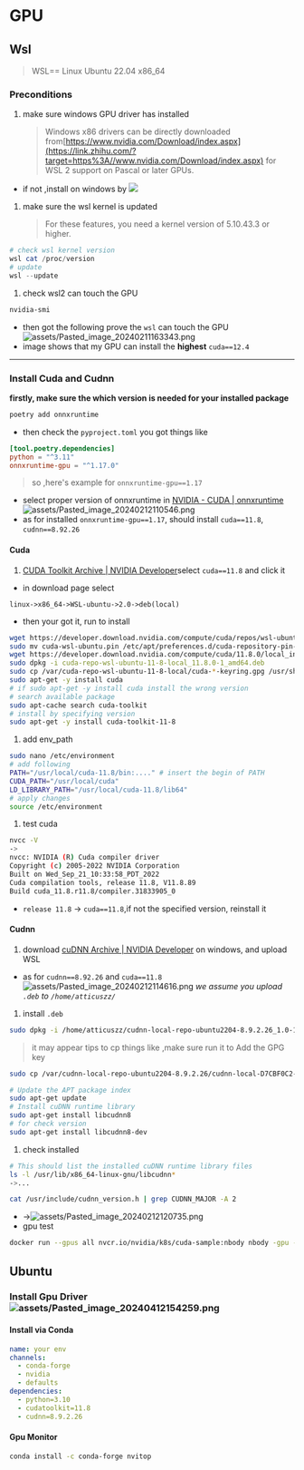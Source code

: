 # GPU

## Wsl

> WSL== Linux Ubuntu 22.04 x86_64

### Preconditions

1. make sure windows GPU driver has installed

   > Windows x86 drivers can be directly downloaded from[https://www.nvidia.com/Download/index.aspx](https://link.zhihu.com/?target=https%3A//www.nvidia.com/Download/index.aspx) for WSL 2 support on Pascal or later GPUs.

- if not ,install on windows by ![](assets/Pasted_image_20240212111245.png)

1. make sure the wsl kernel is updated

   > For these features, you need a kernel version of 5.10.43.3 or higher.

```powershell
# check wsl kernel version
wsl cat /proc/version
# update
wsl --update
```

1. check wsl2 can touch the GPU

```bash
nvidia-smi
```

- then got the following prove the `wsl` can touch the GPU![assets/Pasted_image_20240211163343.png](assets/Pasted_image_20240211163343.png)
- image shows that my GPU can install the __highest__ `cuda==12.4`

---

### Install Cuda and Cudnn

__firstly, make sure the which version is needed for your installed package__

```bash
poetry add onnxruntime
```

- then check the `pyproject.toml` you got things like

```toml
[tool.poetry.dependencies]
python = "^3.11"
onnxruntime-gpu = "^1.17.0"
```

> so ,here's example for `onnxruntime-gpu==1.17`

- select proper version of onnxruntime in [NVIDIA - CUDA | onnxruntime](https://onnxruntime.ai/docs/execution-providers/CUDA-ExecutionProvider.html)
  ![assets/Pasted_image_20240212110546.png](assets/Pasted_image_20240212110546.png)
- as for installed `onnxruntime-gpu==1.17`, should install `cuda==11.8`, `cudnn==8.92.26`

#### Cuda

1. [CUDA Toolkit Archive | NVIDIA Developer](https://developer.nvidia.com/cuda-toolkit-archive)select `cuda==11.8` and click it

- in download page select

```
linux->x86_64->WSL-ubuntu->2.0->deb(local)
```

- then your got it, run to install

```bash
wget https://developer.download.nvidia.com/compute/cuda/repos/wsl-ubuntu/x86_64/cuda-wsl-ubuntu.pin
sudo mv cuda-wsl-ubuntu.pin /etc/apt/preferences.d/cuda-repository-pin-600
wget https://developer.download.nvidia.com/compute/cuda/11.8.0/local_installers/cuda-repo-wsl-ubuntu-11-8-local_11.8.0-1_amd64.deb
sudo dpkg -i cuda-repo-wsl-ubuntu-11-8-local_11.8.0-1_amd64.deb
sudo cp /var/cuda-repo-wsl-ubuntu-11-8-local/cuda-*-keyring.gpg /usr/share/keyrings/sudo apt-get update
sudo apt-get -y install cuda
# if sudo apt-get -y install cuda install the wrong version
# search available package
sudo apt-cache search cuda-toolkit
# install by specifying version
sudo apt-get -y install cuda-toolkit-11-8
```

1. add env_path

```bash
sudo nano /etc/environment
# add following
PATH="/usr/local/cuda-11.8/bin:...." # insert the begin of PATH
CUDA_PATH="/usr/local/cuda"
LD_LIBRARY_PATH="/usr/local/cuda-11.8/lib64"
# apply changes
source /etc/environment
```

1. test cuda

```bash
nvcc -V
->
nvcc: NVIDIA (R) Cuda compiler driver
Copyright (c) 2005-2022 NVIDIA Corporation
Built on Wed_Sep_21_10:33:58_PDT_2022
Cuda compilation tools, release 11.8, V11.8.89
Build cuda_11.8.r11.8/compiler.31833905_0
```

- `release 11.8` -> `cuda==11.8`,if not the specified version, reinstall it

#### Cudnn

1. download [cuDNN Archive | NVIDIA Developer](https://developer.nvidia.com/rdp/cudnn-archive) on windows, and upload WSL

- as for `cudnn==8.92.26` and `cuda==11.8` ![assets/Pasted_image_20240212114616.png](assets/Pasted_image_20240212114616.png)
  _we assume you upload `.deb` to `/home/atticuszz/`_

1. install `.deb`

```bash
sudo dpkg -i /home/atticuszz/cudnn-local-repo-ubuntu2204-8.9.2.26_1.0-1_amd64.deb
```

> it may appear tips to cp things like ,make sure run it to Add the GPG key

```bash
sudo cp /var/cudnn-local-repo-ubuntu2204-8.9.2.26/cudnn-local-D7CBF0C2-keyring.gpg /usr/share/keyrings/

# Update the APT package index
sudo apt-get update
# Install cuDNN runtime library
sudo apt-get install libcudnn8
# for check version
sudo apt-get install libcudnn8-dev
```

1. check installed

```bash
# This should list the installed cuDNN runtime library files
ls -l /usr/lib/x86_64-linux-gnu/libcudnn*
->...

cat /usr/include/cudnn_version.h | grep CUDNN_MAJOR -A 2
```

- ->![assets/Pasted_image_20240212120735.png](assets/Pasted_image_20240212120735.png)
- gpu test

```bash
docker run --gpus all nvcr.io/nvidia/k8s/cuda-sample:nbody nbody -gpu -benchmark
```

## Ubuntu

### Install Gpu Driver ![assets/Pasted_image_20240412154259.png](assets/Pasted_image_20240412154259.png)

#### Install via Conda

```yaml
name: your env
channels:
  - conda-forge
  - nvidia
  - defaults
dependencies:
  - python=3.10
  - cudatoolkit=11.8
  - cudnn=8.9.2.26
```

#### Gpu Monitor

```bash
conda install -c conda-forge nvitop
```
